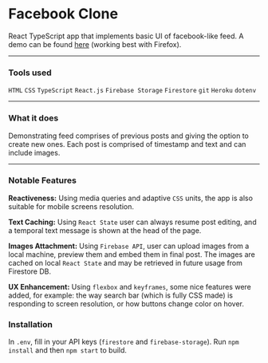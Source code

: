 # Facebook Clone

React TypeScript app that implements basic UI of facebook-like feed. A demo can be found [here](https://meirfriedmann.github.io/fb-clone/) (working best with Firefox).
****
### Tools used
`HTML` `CSS` `TypeScript` `React.js` `Firebase Storage` `Firestore` `git` `Heroku` `dotenv`
****
### What it does
Demonstrating feed comprises of previous posts and giving the option to create new ones. Each post is comprised of timestamp and text and can include images. 
****
### Notable Features

**Reactiveness:** Using media queries and adaptive `CSS` units, the app is also suitable for mobile screens resolution.

**Text Caching:** Using `React State` user can always resume post editing, and a temporal text message is shown at the head of the page.   

**Images Attachment:** Using `Firebase API`, user can upload images from a local machine, preview them and embed them in final post. The images are cached on local `React State` and may be retrieved in future usage from Firestore DB. 

**UX Enhancement:** Using `flexbox` and `keyframes`, some nice features were added, for example: the way search bar (which is fully CSS made) is responding to screen resolution, or how buttons change color on hover. 

### Installation
In `.env`, fill in your API keys (`firestore` and `firebase-storage`). Run `npm install` and then `npm start` to build.
